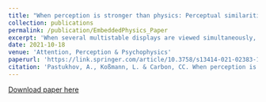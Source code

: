 ```yaml
---
title: "When perception is stronger than physics: Perceptual similarities rather than laws of physics govern the perception of interacting objects"
collection: publications
permalink: /publication/EmbeddedPhysics_Paper
excerpt: 'When several multistable displays are viewed simultaneously, their perception is synchronized, as they tend to be in the same perceptual state. Here, we investigated the possibility that perception may reflect embedded statistical knowledge of physical interaction between objects for specific combinations of displays and layouts. We used a novel display with two ambiguously rotating gears and an ambiguous walker-on-a-ball display. Both stimuli produce a physically congruent perception when an interaction is possible (i.e., gears counterrotate, and the ball rolls under the walker’s feet). Next, we gradually manipulated the stimuli to either introduce abrupt changes to the potential physical interaction between objects or keep it constant despite changes in the visual stimulus. We characterized the data using four different models that assumed (1) independence of perception of the stimulus, (2) dependence on the stimulus’s properties, (3) dependence on physical configuration alone, and (4) an interaction between stimulus properties and a physical configuration. We observed that for the ambiguous gears, the perception was correlated with the stimulus changes rather than with the possibility of physical interaction. The perception of walker-on-a-ball was independent of the stimulus but depended instead on whether participants responded about a relative motion of two objects (perception was biased towards physically congruent motion) or the absolute motion of the walker alone (perception was independent of the rotation of the ball). None of the two experiments supported the idea of embedded knowledge of physical interaction'.
date: 2021-10-18
venue: 'Attention, Perception & Psychophysics'
paperurl: 'https://link.springer.com/article/10.3758/s13414-021-02383-1'
citation: 'Pastukhov, A., Koßmann, L. & Carbon, CC. When perception is stronger than physics: Perceptual similarities rather than laws of physics govern the perception of interacting objects. Atten Percept Psychophys 84, 124–137 (2022). https://doi.org/10.3758/s13414-021-02383-1'
---
```


[Download paper here](https://link.springer.com/content/pdf/10.3758/s13414-021-02383-1.pdf?pdf=button)